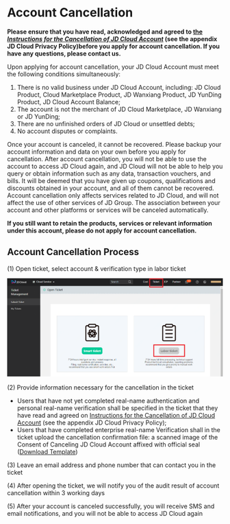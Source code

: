 # Account Cancellation
**Please ensure that you have read, acknowledged and agreed to [the *Instructions for the Cancellation of JD Cloud Account*](https://docs.jdcloud.com/platform-agreement/privacy-policy) (see the appendix JD Cloud Privacy Policy)before you apply for account cancellation. If you have any questions, please contact us.**

Upon applying for account cancellation, your JD Cloud Account must meet the following conditions simultaneously:</br>
1. There is no valid business under JD Cloud Account, including: JD Cloud Product, Cloud Marketplace Product, JD Wanxiang Product, JD YunDing Product, JD Cloud Account Balance;</br>
2. The account is not the merchant of JD Cloud Marketplace, JD Wanxiang or JD YunDing;</br>
3. There are no unfinished orders of JD Cloud or unsettled debts;</br>
4. No account disputes or complaints.</br>

Once your account is canceled, it cannot be recovered. Please backup your account information and data on your own before you apply for cancellation. After account cancellation, you will not be able to use the account to access JD Cloud again, and JD Cloud will not be able to help you query or obtain information such as any data, transaction vouchers, and bills. It will be deemed that you have given up coupons, qualifications and discounts obtained in your account, and all of them cannot be recovered. Account cancellation only affects services related to JD Cloud, and will not affect the use of other services of JD Group. The association between your account and other platforms or services will be canceled automatically.

**If you still want to retain the products, services or relevant information under this account, please do not apply for account cancellation.**

## Account Cancellation Process
(1) Open ticket, select account & verification type in labor ticket

![](../../../image/User/Account-Management/Account-Revocation/account-revok1.png)

(2) Provide information necessary for the cancellation in the ticket

* Users that have not yet completed real-name authentication and personal real-name verification shall be specified in the ticket that they have read and agreed on [Instructions for the Cancellation of JD Cloud Account](https://docs.jdcloud.com/platform-agreement/privacy-policy) (see the appendix JD Cloud Privacy Policy);
* Users that have completed enterprise real-name Verification shall in the ticket upload the cancellation confirmation file: a scanned image of the Consent of Canceling JD Cloud Account affixed with official seal ([Download Template](https://docs-downloads.oss.cn-north-1.jcloudcs.com/%25E6%25B3%25A8%25E9%2594%2580%25E4%25BA%25AC%25E4%25B8%259C%25E4%25BA%2591%25E8%25B4%25A6%25E5%258F%25B7%25E5%2590%258C%25E6%2584%258F%25E4%25B9%25A6.docx))

(3) Leave an email address and phone number that can contact you in the ticket

(4) After opening the ticket, we will notify you of the audit result of account cancellation within 3 working days

(5) After your account is canceled successfully, you will receive SMS and email notifications, and you will not be able to access JD Cloud again
